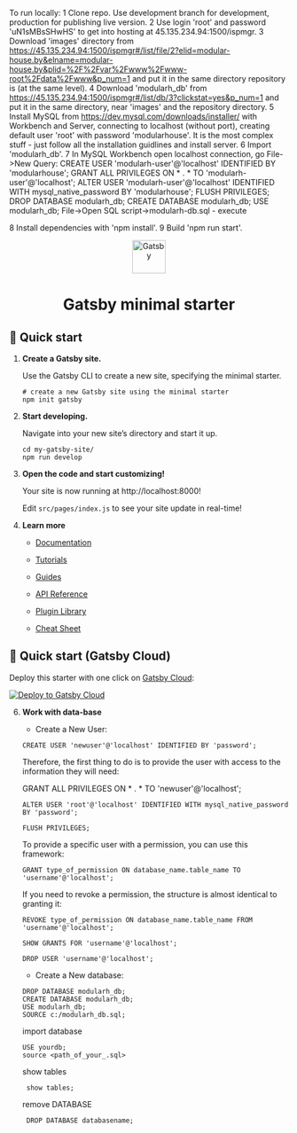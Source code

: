 To run locally:
1 Clone repo. Use development branch for development, production for publishing live version.
2 Use login 'root' and password 'uN1sMBsSHwHS' to get into hosting at 45.135.234.94:1500/ispmgr.
3 Download 'images' directory from https://45.135.234.94:1500/ispmgr#/list/file/2?elid=modular-house.by&elname=modular-house.by&plid=%2F%2Fvar%2Fwww%2Fwww-root%2Fdata%2Fwww&p_num=1 and put it in the same directory repository is (at the same level).
4 Download 'modularh_db' from https://45.135.234.94:1500/ispmgr#/list/db/3?clickstat=yes&p_num=1 and put it in the same directory, near 'images' and the repository directory.
5 Install MySQL from https://dev.mysql.com/downloads/installer/ with Workbench and Server, connecting to localhost (without port), creating default user 'root' with password 'modularhouse'. It is the most complex stuff - just follow all the installation guidlines and install server.
6 Import 'modularh_db'.
7 In MySQL Workbench open localhost connection, go File->New Query:
CREATE USER 'modularh-user'@'localhost' IDENTIFIED BY 'modularhouse';
GRANT ALL PRIVILEGES ON * . * TO 'modularh-user'@'localhost';
ALTER USER 'modularh-user'@'localhost' IDENTIFIED WITH mysql_native_password BY 'modularhouse';
FLUSH PRIVILEGES;
DROP DATABASE modularh_db;
CREATE DATABASE modularh_db;
USE modularh_db;
File->Open SQL script->modularh-db.sql - execute

8 Install dependencies with 'npm install'.
9 Build 'npm run start'.
 



<p align="center">
  <a href="https://www.gatsbyjs.com/?utm_source=starter&utm_medium=readme&utm_campaign=minimal-starter">
    <img alt="Gatsby" src="https://www.gatsbyjs.com/Gatsby-Monogram.svg" width="60" />
  </a>
</p>
<h1 align="center">
  Gatsby minimal starter
</h1>

## 🚀 Quick start

1.  **Create a Gatsby site.**

    Use the Gatsby CLI to create a new site, specifying the minimal starter.

    ```shell
    # create a new Gatsby site using the minimal starter
    npm init gatsby
    ```

2.  **Start developing.**

    Navigate into your new site’s directory and start it up.

    ```shell
    cd my-gatsby-site/
    npm run develop
    ```

3.  **Open the code and start customizing!**

    Your site is now running at http://localhost:8000!

    Edit `src/pages/index.js` to see your site update in real-time!

4.  **Learn more**

    - [Documentation](https://www.gatsbyjs.com/docs/?utm_source=starter&utm_medium=readme&utm_campaign=minimal-starter)

    - [Tutorials](https://www.gatsbyjs.com/tutorial/?utm_source=starter&utm_medium=readme&utm_campaign=minimal-starter)

    - [Guides](https://www.gatsbyjs.com/tutorial/?utm_source=starter&utm_medium=readme&utm_campaign=minimal-starter)

    - [API Reference](https://www.gatsbyjs.com/docs/api-reference/?utm_source=starter&utm_medium=readme&utm_campaign=minimal-starter)

    - [Plugin Library](https://www.gatsbyjs.com/plugins?utm_source=starter&utm_medium=readme&utm_campaign=minimal-starter)

    - [Cheat Sheet](https://www.gatsbyjs.com/docs/cheat-sheet/?utm_source=starter&utm_medium=readme&utm_campaign=minimal-starter)

## 🚀 Quick start (Gatsby Cloud)

Deploy this starter with one click on [Gatsby Cloud](https://www.gatsbyjs.com/cloud/):

[<img src="https://www.gatsbyjs.com/deploynow.svg" alt="Deploy to Gatsby Cloud">](https://www.gatsbyjs.com/dashboard/deploynow?url=https://github.com/gatsbyjs/gatsby-starter-minimal)

6. **Work with data-base**

    - Create a New User:

    ```shell
    CREATE USER 'newuser'@'localhost' IDENTIFIED BY 'password';
    ```

    Therefore, the first thing to do is to provide the user with access to the information they will need:

    GRANT ALL PRIVILEGES ON * . * TO 'newuser'@'localhost';
    ```
    ALTER USER 'root'@'localhost' IDENTIFIED WITH mysql_native_password BY 'password';

    FLUSH PRIVILEGES;
    ```

    To provide a specific user with a permission, you can use this framework:
    ```shell
    GRANT type_of_permission ON database_name.table_name TO 'username'@'localhost';
    ```
    

    If you need to revoke a permission, the structure is almost identical to granting it:

    ```shell
    REVOKE type_of_permission ON database_name.table_name FROM 'username'@'localhost';
    ```
    ```shell
    SHOW GRANTS FOR 'username'@'localhost';
    ```
    ```shell
    DROP USER 'username'@'localhost';
    ```
    - Create a New database:

    ```shell
    DROP DATABASE modularh_db;
    CREATE DATABASE modularh_db;
    USE modularh_db;
    SOURCE c:/modularh_db.sql;
    ```
    import database

    ```shell
    USE yourdb;
    source <path_of_your_.sql>
    ```
    show tables

    ```shell
     show tables;
    ```
    
    remove DATABASE

    ```shell
     DROP DATABASE databasename;
    ```
    
    






